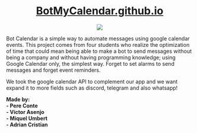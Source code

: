 <a href="https://botmycalendar.github.io/"> <h1 align="center"> BotMyCalendar.github.io</h1> </a>

<p align="center"><img src="https://user-images.githubusercontent.com/56587858/118353302-eef09280-b565-11eb-8fe9-281f8de6ca72.gif"></p>
  



Bot Calendar is a simple way to automate messages using google calendar events. This project comes from four students who realize the optimization of time that could
mean being able to make a bot to send messages without being a company and without having programming knowledge; using Google Calendar only, the simplest way.
Forget to set alarms to send messages and forget event reminders.

We took the google calendar API to complement our app and we want expand it to more fields such as discord, telegram and also whatsapp!




**Made by:**  
**- Pere Conte**   
**- Víctor Asenjo**  
**- Miquel Umbert**  
**- Adrian Cristian** 